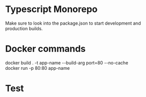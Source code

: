 # Typescript Monorepo
Make sure to look into the package.json to start development and production builds.

# Docker commands 
docker build . -t app-name --build-arg port=80 --no-cache <br>
docker run -p 80:80 app-name

# Test